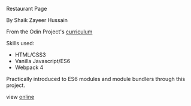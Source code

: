 Restaurant Page

By Shaik Zayeer Hussain

From the Odin Project's [curriculum](https://www.theodinproject.com/courses/javascript/lessons/restaurant-page)

Skills used:
* HTML/CSS3
* Vanilla Javascript/ES6
* Webpack 4 

Practically introduced to ES6 modules and module bundlers through this project.

view [online](https://zayeer.github.io/restaurant-page/#) 